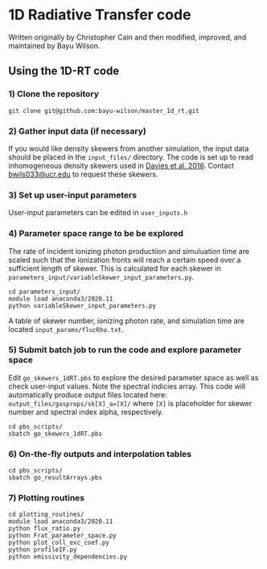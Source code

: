 # 1D Radiative Transfer code

Written originally by Christopher Cain and then modified, improved, and maintained by Bayu Wilson.


## Using the 1D-RT code

### 1) Clone the repository 
```
git clone git@github.com:bayu-wilson/master_1d_rt.git
```
### 2) Gather input data (if necessary)
If you would like density skewers from another simulation, the input data should be placed in the ```input_files/``` directory. The code is set up to read inhomogeneous density skewers used in [Davies et al. 2016](https://arxiv.org/abs/1409.0855). Contact [bwils033@ucr.edu](mailto:bwils033@ucr.edu) to request these skewers.

### 3) Set up user-input parameters
User-input parameters can be edited in ```user_inputs.h```

### 4) Parameter space range to be be explored
The rate of incident ionizing photon productiion and simuluation time are scaled such that the ionization fronts will reach a certain speed over a sufficient length of skewer. This is calculated for each skewer in ```parameters_input/variableSkewer_input_parameters.py```. 

```
cd parameters_input/
module load anaconda3/2020.11
python variableSkewer_input_parameters.py
```
A table of skewer number, ionizing photon rate, and simulation time are located ```input_params/flucRho.txt```.

### 5) Submit batch job to run the code and explore parameter space
Edit ```go_skewers_1dRT.pbs``` to explore the desired parameter space as well as check user-input values. Note the spectral indicies array. This code will automatically produce output files located here: ```output_files/gasprops/sk[X]_a=[X]/``` where `[X]` is placeholder for skewer number and spectral index alpha, respectively.
```
cd pbs_scripts/
sbatch go_skewers_1dRT.pbs
```

### 6) On-the-fly outputs and interpolation tables
```
cd pbs_scripts/
sbatch go_resultArrays.pbs
```

### 7) Plotting routines
```
cd plotting_routines/
module load anaconda3/2020.11
python flux_ratio.py
python Frat_parameter_space.py
python plot_coll_exc_coef.py
python profileIF.py
python emissivity_dependencies.py
```





